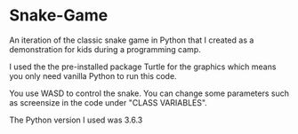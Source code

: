 # Snake-Game
An iteration of the classic snake game in Python that I created as a demonstration for kids during a programming camp. 

I used the the pre-installed package Turtle for the graphics which means you only need vanilla Python to run this code.

You use WASD to control the snake. You can change some parameters such as screensize in the code under "CLASS VARIABLES".

The Python version I used was 3.6.3
